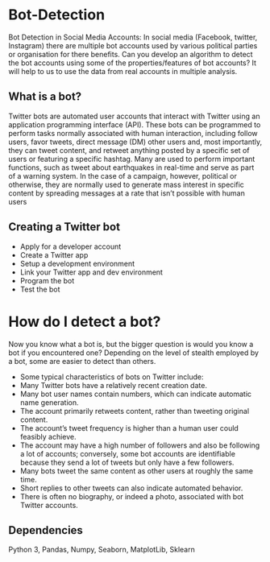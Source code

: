 # Bot-Detection
 Bot Detection in Social Media Accounts: In social media (Facebook, twitter, Instagram) there are multiple bot accounts used by various political parties or organisation for there benefits. Can you develop an algorithm to detect the bot accounts using some of the properties/features of bot accounts? It will help to us to use the data from real accounts in multiple analysis.
 
 ## What is a bot?
Twitter bots are automated user accounts that interact with Twitter using an application programming interface (API). These bots can be programmed to perform tasks normally associated with human interaction, including follow users, favor tweets, direct message (DM) other users and, most importantly, they can tweet content, and retweet anything posted by a specific set of users or featuring a specific hashtag. Many are used to perform important functions, such as tweet about earthquakes in real-time and serve as part of a warning system. In the case of a campaign, however, political or otherwise, they are normally used to generate mass interest in specific content by spreading messages at a rate that isn’t possible with human users
 
## Creating a Twitter bot
* Apply for a developer account
* Create a Twitter app
* Setup a development environment
* Link your Twitter app and dev environment
* Program the bot
* Test the bot

# How do I detect a bot?
Now you know what a bot is, but the bigger question is would you know a bot if you encountered one? Depending on the level of stealth employed by a bot, some are easier to detect than others.

* Some typical characteristics of bots on Twitter include:
* Many Twitter bots have a relatively recent creation date.
* Many bot user names contain numbers, which can indicate automatic name generation.
* The account primarily retweets content, rather than tweeting original content.
* The account’s tweet frequency is higher than a human user could feasibly achieve.
* The account may have a high number of followers and also be following a lot of accounts; conversely, some bot accounts are identifiable because they send a lot of tweets but only have a few followers.
* Many bots tweet the same content as other users at roughly the same time. 
* Short replies to other tweets can also indicate automated behavior.
* There is often no biography, or indeed a photo, associated with bot Twitter accounts.

## Dependencies
Python 3, Pandas, Numpy, Seaborn, MatplotLib, Sklearn
